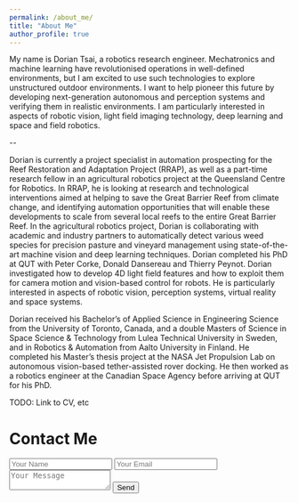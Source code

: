 ```yaml
---
permalink: /about_me/
title: "About Me"
author_profile: true
---
```

My name is Dorian Tsai, a robotics research engineer. Mechatronics and machine learning have revolutionised operations in well-defined environments, but I am excited to use such technologies to explore unstructured outdoor environments. I want to help pioneer this future by developing next-generation autonomous and perception systems and verifying them in realistic environments. I am particularly interested in aspects of robotic vision, light field imaging technology, deep learning and space and field robotics.

--

Dorian is currently a project specialist in automation prospecting for the Reef Restoration and Adaptation Project (RRAP), as well as a part-time research fellow in an agricultural robotics project at the Queensland Centre for Robotics. In RRAP, he is looking at research and technological interventions aimed at helping to save the Great Barrier Reef from climate change, and identifying automation opportunities that will enable these developments to scale from several local reefs to the entire Great Barrier Reef. In the agricultural robotics project, Dorian is collaborating with academic and industry partners to automatically detect various weed species for precision pasture and vineyard management using state-of-the-art machine vision and deep learning techniques. Dorian completed his PhD at QUT with Peter Corke, Donald Dansereau and Thierry Peynot. Dorian investigated how to develop 4D light field features and how to exploit them for camera motion and vision-based control for robots. He is particularly interested in aspects of robotic vision, perception systems, virtual reality and space systems.

Dorian received his Bachelor’s of Applied Science in Engineering Science from the University of Toronto, Canada, and a double Masters of Science in Space Science & Technology from Lulea Technical University in Sweden, and in Robotics & Automation from Aalto University in Finland. He completed his Master’s thesis project at the NASA Jet Propulsion Lab on autonomous vision-based tether-assisted rover docking. He then worked as a robotics engineer at the Canadian Space Agency before arriving at QUT for his PhD.

TODO: Link to CV, etc

<h1 id="contact_me">Contact Me</h1>


<form id="contactform" action="https://formspree.io/f/xzbojzar" method="POST">
    <input type="text" name="name" placeholder="Your Name">
    <input type="email" name="_replyto" placeholder="Your Email">
    <input type="hidden" name="_subject" value="Website contact" />
    <textarea name="message" placeholder="Your Message"></textarea>
    <input type="text" name="_gotcha" style="display:none" />
    <input type="submit" value="Send">
</form>